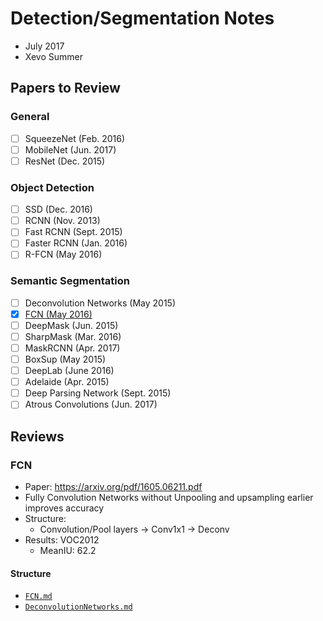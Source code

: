 # Detection/Segmentation Notes

- July 2017
- Xevo Summer

## Papers to Review

### General

- [ ] SqueezeNet (Feb. 2016)
- [ ] MobileNet (Jun. 2017)
- [ ] ResNet (Dec. 2015)

### Object Detection

- [ ] SSD (Dec. 2016) 
- [ ] RCNN (Nov. 2013)
- [ ] Fast RCNN (Sept. 2015)
- [ ] Faster RCNN (Jan. 2016)
- [ ] R-FCN (May 2016)

### Semantic Segmentation

- [ ] Deconvolution Networks (May 2015)
- [x] [FCN (May 2016)](#fcn)
- [ ] DeepMask (Jun. 2015)
- [ ] SharpMask (Mar. 2016)
- [ ] MaskRCNN (Apr. 2017)
- [ ] BoxSup (May 2015)
- [ ] DeepLab (June 2016)
- [ ] Adelaide (Apr. 2015)
- [ ] Deep Parsing Network (Sept. 2015)
- [ ] Atrous Convolutions (Jun. 2017)

## Reviews

### FCN

- Paper: https://arxiv.org/pdf/1605.06211.pdf
- Fully Convolution Networks without Unpooling and upsampling earlier improves accuracy
- Structure: 
  - Convolution/Pool layers -> Conv1x1 -> Deconv 
- Results: VOC2012
  - MeanIU: 62.2

#### Structure 

- [`FCN.md`](Review/FCN.md)
- [`DeconvolutionNetworks.md`](Review/DeconvolutionNetworks.md)
